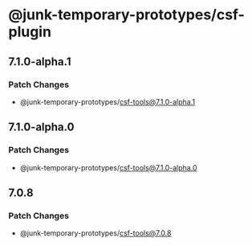 # @junk-temporary-prototypes/csf-plugin

## 7.1.0-alpha.1

### Patch Changes

- @junk-temporary-prototypes/csf-tools@7.1.0-alpha.1

## 7.1.0-alpha.0

### Patch Changes

- @junk-temporary-prototypes/csf-tools@7.1.0-alpha.0

## 7.0.8

### Patch Changes

- @junk-temporary-prototypes/csf-tools@7.0.8
